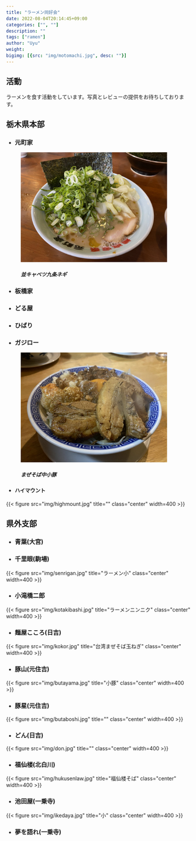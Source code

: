 ```yaml
---
title: "ラーメン同好会"
date: 2022-08-04T20:14:45+09:00
categories: ["", ""]
description: ""
tags: ["ramen"]
author: "Uyu"
weight: 
bigimg: [{src: "img/motomachi.jpg", desc: ""}]
---
```




<!--more-->

<!--
figure shortcodeをいじったら壊れたので、治るまでraw HTMLで書きます
-->

## 活動
ラーメンを食す活動をしています。写真とレビューの提供をお待ちしております。


<h2>栃木県本部</h2>

- ### 元町家

<figure>
  <img src="img/motomachinami.jpg" width=400 />
  <figcaption>
      <h5>並キャベツ九条ネギ</h5>
  </figcaption>
</figure>

- ### 板橋家
- ### どる屋
- ### ひばり
- ### ガジロー

<figure>
  <img src="img/gajiro.jpg" width=400/>
  <figcaption>
      <h5>まぜそば中小豚</h5>
  </figcaption>
</figure>


- #### ハイマウント

{{< figure src="img/highmount.jpg" title="" class="center" width=400 >}}




<h2>県外支部</h2>



- ### 青葉(大宮)

- ### 千里眼(駒場)
{{< figure src="img/senrigan.jpg" title="ラーメン小" class="center" width=400 >}}

- ### 小滝橋二郎
{{< figure src="img/kotakibashi.jpg" title="ラーメンニンニク" class="center" width=400 >}}

- ### 麺屋こころ(日吉)

{{< figure src="img/kokor.jpg" title="台湾まぜそば玉ねぎ" class="center" width=400 >}}

- ### 豚山(元住吉)

{{< figure src="img/butayama.jpg" title="小豚" class="center" width=400 >}}

- ### 豚星(元住吉)

{{< figure src="img/butaboshi.jpg" title="" class="center" width=400 >}}

- ### どん(日吉)

{{< figure src="img/don.jpg" title="" class="center" width=400 >}}

- ### 福仙楼(北白川)

{{< figure src="img/hukusenlaw.jpg" title="福仙楼そば" class="center" width=400 >}}


- ### 池田屋(一乗寺)

{{< figure src="img/ikedaya.jpg" title="小" class="center" width=400 >}}

- ### 夢を語れ(一乗寺)
